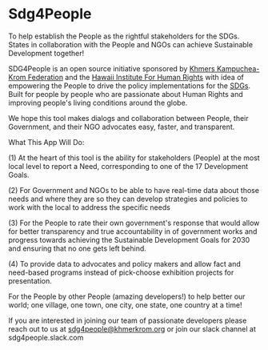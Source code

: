 # Sdg4People
To help establish the People as the rightful stakeholders for the SDGs. States in collaboration with the People and NGOs can achieve Sustainable Development together!

SDG4People is an open source initiative sponsored by [Khmers Kampuchea-Krom Federation](https://www.khmerkrom.org) and the [Hawaii Institute For Human Rights](http://hawaii-institute-for-humanrights.org) with idea of empowering the People to drive the policy implementations for the [SDGs](http://www.un.org/sustainabledevelopment/sustainable-development-goals). Built for people by people who are passionate about Human Rights and improving people's living conditions around the globe. 

We hope this tool makes dialogs and collaboration between People, their Government, and their NGO advocates easy, faster, and transparent. 

What This App Will Do: 

(1) At the heart of this tool is the ability for stakeholders (People) at the most local level to report a Need, corresponding to one of the 17 Development Goals. 

(2) For Government and NGOs to be able to have real-time data about those needs and where they are so they can develop strategies and policies to work with the local to address the specific needs

(3) For the People to rate their own government's response that would allow for better transparency and true accountability in of government works and progress towards achieving the Sustainable Development Goals for 2030 and ensuring that no one gets left behind. 

(4) To provide data to advocates and policy makers and allow fact and need-based programs instead of pick-choose exhibition projects for presentation.

For the People by other People (amazing developers!) to help better our world; one village, one town, one city, one state, one country at a time!

If you are interested in joining our team of passionate developers please reach out to us at sdg4people@khmerkrom.org or join our slack channel at sdg4people.slack.com
